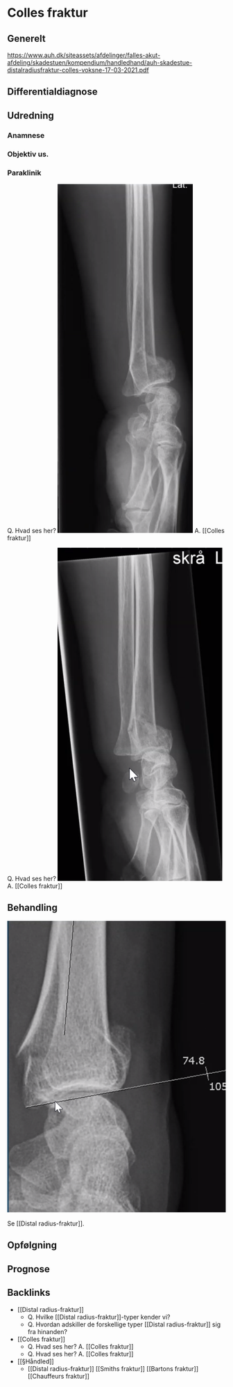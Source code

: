 # Colles fraktur
## Generelt
https://www.auh.dk/siteassets/afdelinger/falles-akut-afdeling/skadestuen/kompendium/handledhand/auh-skadestue-distalradiusfraktur-colles-voksne-17-03-2021.pdf

## Differentialdiagnose


## Udredning
### Anamnese

### Objektiv us.

### Paraklinik
Q. Hvad ses her?
![](BearImages/15A0446A-D7CA-4221-8D34-4E88A3E41E55-4682-00000C84E35C2BF4/C38CC8C0-8AC9-4400-BA6B-CC816DA8CD95.png)
A. [[Colles fraktur]]

Q. Hvad ses her?
![](BearImages/B4A0963E-6431-4571-94E9-EE87DA1AAB46-4682-00000C8660D0527E/AB389A0A-3453-40F5-B4B1-5498A2E4A523.png)
A. [[Colles fraktur]]

## Behandling
![](BearImages/E46235DB-860C-4D1A-A15B-6A9567D1A405-4682-00000C998F1C1AF9/75588050-8763-4294-A770-19B339FD4F14.png)

Se [[Distal radius-fraktur]].

## Opfølgning


## Prognose
 

## Backlinks
* [[Distal radius-fraktur]]
	* Q. Hvilke [[Distal radius-fraktur]]-typer kender vi?
	* Q. Hvordan adskiller de forskellige typer [[Distal radius-fraktur]] sig fra hinanden?
* [[Colles fraktur]]
	* Q. Hvad ses her?
A. [[Colles fraktur]]
	* Q. Hvad ses her?
A. [[Colles fraktur]]
* [[§Håndled]]
	* [[Distal radius-fraktur]]
	[[Smiths fraktur]]
	[[Bartons fraktur]]
	[[Chauffeurs fraktur]]

<!-- #anki/tag/med/Orto #anki/deck/Medicine -->

<!-- {BearID:1928E99A-F9F0-4916-AF3E-A1594979E331-80814-00012104590C8427} -->
